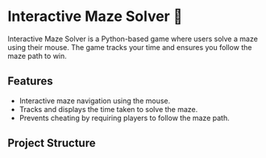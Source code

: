 # Interactive Maze Solver 🧩

Interactive Maze Solver is a Python-based game where users solve a maze using their mouse. The game tracks your time and ensures you follow the maze path to win.

## Features
- Interactive maze navigation using the mouse.
- Tracks and displays the time taken to solve the maze.
- Prevents cheating by requiring players to follow the maze path.

## Project Structure
